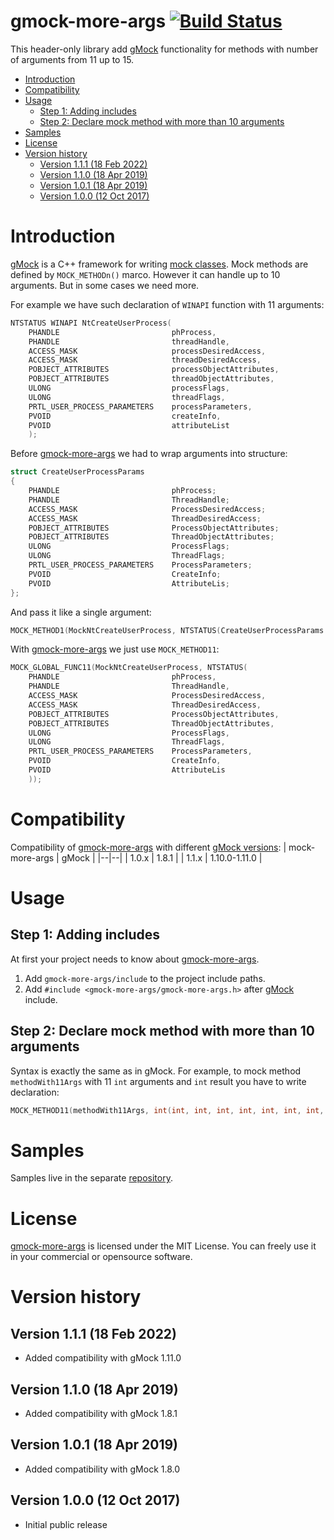 # gmock-more-args [![Build Status](https://app.travis-ci.com/apriorit/gmock-more-args-sample.svg?branch=master)](https://app.travis-ci.com/apriorit/gmock-more-args-sample)
This header-only library add [gMock](https://github.com/google/googletest/blob/master/googlemock) functionality for methods with number of arguments from 11 up to 15.

- [Introduction](#introduction)
- [Compatibility](#compatibility)
- [Usage](#usage)
  - [Step 1: Adding includes](#step-1-adding-includes)
  - [Step 2: Declare mock method with more than 10 arguments](#step-2-declare-mock-method-with-more-than-10-arguments)
- [Samples](#samples)
- [License](#license)
- [Version history](#version-history)
  - [Version 1.1.1 (18 Feb 2022)](#version-111-18-feb-2022)
  - [Version 1.1.0 (18 Apr 2019)](#version-110-18-apr-2019)
  - [Version 1.0.1 (18 Apr 2019)](#version-101-18-apr-2019)
  - [Version 1.0.0 (12 Oct 2017)](#version-100-12-oct-2017)

# Introduction

[gMock](https://github.com/google/googletest/blob/master/googlemock) is a C++ framework for writing [mock classes](https://en.wikipedia.org/wiki/Mock_object). Mock methods are defined by `MOCK_METHODn()` marco. However it can handle up to 10 arguments. But in some cases we need more.

For example we have such declaration of `WINAPI` function with 11 arguments:
```cpp
NTSTATUS WINAPI NtCreateUserProcess(
    PHANDLE                         phProcess,
    PHANDLE                         threadHandle,
    ACCESS_MASK                     processDesiredAccess,
    ACCESS_MASK                     threadDesiredAccess,
    POBJECT_ATTRIBUTES              processObjectAttributes,
    POBJECT_ATTRIBUTES              threadObjectAttributes,
    ULONG                           processFlags,
    ULONG                           threadFlags,
    PRTL_USER_PROCESS_PARAMETERS    processParameters,
    PVOID                           createInfo,
    PVOID                           attributeList
    );
```
Before [gmock-more-args](https://github.com/apriorit/gmock-more-args) we had to wrap arguments into structure:
```cpp
struct CreateUserProcessParams
{
    PHANDLE                         phProcess;
    PHANDLE                         ThreadHandle;
    ACCESS_MASK                     ProcessDesiredAccess;
    ACCESS_MASK                     ThreadDesiredAccess;
    POBJECT_ATTRIBUTES              ProcessObjectAttributes;
    POBJECT_ATTRIBUTES              ThreadObjectAttributes;
    ULONG                           ProcessFlags;
    ULONG                           ThreadFlags;
    PRTL_USER_PROCESS_PARAMETERS    ProcessParameters;
    PVOID                           CreateInfo;
    PVOID                           AttributeLis;
};
```
And pass it like a single argument:
```cpp
MOCK_METHOD1(MockNtCreateUserProcess, NTSTATUS(CreateUserProcessParams params));
```
With [gmock-more-args](https://github.com/apriorit/gmock-more-args) we just use `MOCK_METHOD11`:
```cpp
MOCK_GLOBAL_FUNC11(MockNtCreateUserProcess, NTSTATUS(
    PHANDLE                         phProcess,
    PHANDLE                         ThreadHandle,
    ACCESS_MASK                     ProcessDesiredAccess,
    ACCESS_MASK                     ThreadDesiredAccess,
    POBJECT_ATTRIBUTES              ProcessObjectAttributes,
    POBJECT_ATTRIBUTES              ThreadObjectAttributes,
    ULONG                           ProcessFlags,
    ULONG                           ThreadFlags,
    PRTL_USER_PROCESS_PARAMETERS    ProcessParameters,
    PVOID                           CreateInfo,
    PVOID                           AttributeLis
    ));
```

# Compatibility
Compatibility of [gmock-more-args](https://github.com/apriorit/gmock-more-args) with different [gMock versions](https://github.com/google/googletest/releases/):
| mock-more-args | gMock |
|--|--|
| 1.0.x | 1.8.1 | 
| 1.1.x | 1.10.0-1.11.0 |

# Usage

## Step 1: Adding includes
At first your project needs to know about [gmock-more-args](https://github.com/apriorit/gmock-more-args).

1. Add `gmock-more-args/include` to the project include paths.
2. Add `#include <gmock-more-args/gmock-more-args.h>` after [gMock](https://github.com/google/googletest/blob/master/googlemock) include.

## Step 2: Declare mock method with more than 10 arguments
Syntax is exactly the same as in gMock. For example, to mock method `methodWith11Args` with 11  `int` arguments and `int` result you have to write declaration: 
```cpp
MOCK_METHOD11(methodWith11Args, int(int, int, int, int, int, int, int, int, int, int, int));
```

# Samples
Samples live in the separate [repository](https://github.com/apriorit/gmock-more-args-sample).

# License
[gmock-more-args](https://github.com/apriorit/gmock-more-args) is licensed under the MIT License. You can freely use it in your commercial or opensource software.

# Version history

## Version 1.1.1 (18 Feb 2022)
- Added compatibility with gMock 1.11.0

## Version 1.1.0 (18 Apr 2019)
- Added compatibility with gMock 1.8.1

## Version 1.0.1 (18 Apr 2019)
- Added compatibility with gMock 1.8.0

## Version 1.0.0 (12 Oct 2017)
- Initial public release
